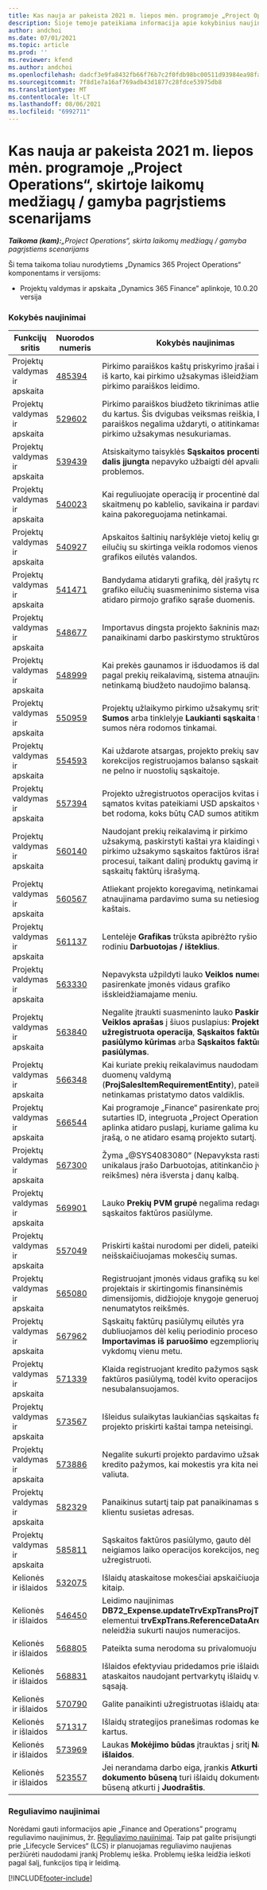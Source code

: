 ```yaml
---
title: Kas nauja ar pakeista 2021 m. liepos mėn. programoje „Project Operations“, skirtoje laikomų medžiagų / gamyba pagrįstiems scenarijams
description: Šioje temoje pateikiama informacija apie kokybinius naujinimus, kuriuos galima rasti 2021 m. liepos mėn. „Project Operations“, skirtos laikomų medžiagų / gamyba pagrįstiems scenarijams, leidime.
author: andchoi
ms.date: 07/01/2021
ms.topic: article
ms.prod: ''
ms.reviewer: kfend
ms.author: andchoi
ms.openlocfilehash: dadcf3e9fa8432fb66f76b7c2f0fdb98bc00511d93984ea98fa30b4fc03fa426
ms.sourcegitcommit: 7f8d1e7a16af769adb43d1877c28fdce53975db8
ms.translationtype: MT
ms.contentlocale: lt-LT
ms.lasthandoff: 08/06/2021
ms.locfileid: "6992711"
---
```

# <a name="whats-new-or-changed-in-project-operations-july-2021-for-stockedproduction-based-scenarios"></a>Kas nauja ar pakeista 2021 m. liepos mėn. programoje „Project Operations“, skirtoje laikomų medžiagų / gamyba pagrįstiems scenarijams

_**Taikoma (kam):**„Project Operations“, skirta laikomų medžiagų / gamyba pagrįstiems scenarijams_

Ši tema taikoma toliau nurodytiems „Dynamics 365 Project Operations“ komponentams ir versijoms:

- Projektų valdymas ir apskaita „Dynamics 365 Finance” aplinkoje, 10.0.20 versija
 
### <a name="quality-updates"></a>Kokybės naujinimai
                                                                                                                                                                                  
| Funkcijų sritis                      | Nuorodos numeris| Kokybės naujinimas                                                                                                                                                                          |
|-----------------------------------|--------|---------------------------------------------------------------------------------------------------------------------------------------------------------------------------------|
| Projektų valdymas ir apskaita | [485394](https://fix.lcs.dynamics.com/Issue/Details/?bugId=485394) | Pirkimo paraiškos kaštų priskyrimo įrašai išvalomi iš karto, kai pirkimo užsakymas išleidžiamas iš pirkimo paraiškos leidimo.                                                                           |
| Projektų valdymas ir apskaita | [529602](https://fix.lcs.dynamics.com/Issue/Details/?bugId=529602) | Pirkimo paraiškos biudžeto tikrinimas atliekamas du kartus. Šis dvigubas veiksmas reiškia, kad paraiškos negalima uždaryti, o atitinkamas pirkimo užsakymas nesukuriamas.                                                                                                                        |
| Projektų valdymas ir apskaita | [539439](https://fix.lcs.dynamics.com/Issue/Details/?bugId=539439) | Atsiskaitymo taisyklės **Sąskaitos procentinė dalis įjungta** nepavyko užbaigti dėl apvalinimo problemos.                                                                              |
| Projektų valdymas ir apskaita | [540023](https://fix.lcs.dynamics.com/Issue/Details/?bugId=540023) | Kai reguliuojate operaciją ir procentinė dalis turi skaitmenų po kablelio, savikaina ir pardavimo kaina pakoreguojama netinkamai.                                      |
| Projektų valdymas ir apskaita | [540927](https://fix.lcs.dynamics.com/Issue/Details/?bugId=540927) | Apskaitos šaltinių naršyklėje vietoj kelių grafiko eilučių su skirtinga veikla rodomos vienos grafikos eilutės valandos.                                      |
| Projektų valdymas ir apskaita | [541471](https://fix.lcs.dynamics.com/Issue/Details/?bugId=541471) | Bandydama atidaryti grafiką, dėl įrašytų rodinių ir grafiko eilučių suasmeninimo sistema visada atidaro pirmojo grafiko sąraše duomenis.  |
| Projektų valdymas ir apskaita | [548677](https://fix.lcs.dynamics.com/Issue/Details/?bugId=548677) | Importavus dingsta projekto šakninis mazgas ir panaikinami darbo paskirstymo struktūros įrašai.                                                                                             |
| Projektų valdymas ir apskaita | [548999](https://fix.lcs.dynamics.com/Issue/Details/?bugId=548999) | Kai prekės gaunamos ir išduodamos iš dalies pagal prekių reikalavimą, sistema atnaujina netinkamą biudžeto naudojimo balansą. |
| Projektų valdymas ir apskaita | [550959](https://fix.lcs.dynamics.com/Issue/Details/?bugId=550959) | Projektų užlaikymo pirkimo užsakymų srityje **Sumos** arba tinklelyje **Laukianti sąskaita faktūra** sumos nėra rodomos tinkamai.                                                                  |
| Projektų valdymas ir apskaita | [554593](https://fix.lcs.dynamics.com/Issue/Details/?bugId=554593) | Kai uždarote atsargas, projekto prekių savikainos korekcijos registruojamos balanso sąskaitoje, o ne pelno ir nuostolių sąskaitoje.                                                            |
| Projektų valdymas ir apskaita | [557394](https://fix.lcs.dynamics.com/Issue/Details/?bugId=557394) | Projekto užregistruotos operacijos kvitas ir sąmatos kvitas pateikiami USD apskaitos valiuta, bet rodoma, koks būtų CAD sumos atitikmuo.              |
| Projektų valdymas ir apskaita | [560140](https://fix.lcs.dynamics.com/Issue/Details/?bugId=560140) | Naudojant prekių reikalavimą ir pirkimo užsakymą, paskirstyti kaštai yra klaidingi vykstant pirkimo užsakymo sąskaitos faktūros išrašymo procesui, taikant dalinį produktų gavimą ir dalinį sąskaitų faktūrų išrašymą.       |
| Projektų valdymas ir apskaita | [560567](https://fix.lcs.dynamics.com/Issue/Details/?bugId=560567) | Atliekant projekto koregavimą, netinkamai atnaujinama pardavimo suma su netiesioginiai kaštais.                                                                                    |
| Projektų valdymas ir apskaita | [561137](https://fix.lcs.dynamics.com/Issue/Details/?bugId=561137) | Lentelėje **Grafikas** trūksta apibrėžto ryšio su rodiniu **Darbuotojas / išteklius**.                                                                                   |
| Projektų valdymas ir apskaita | [563330](https://fix.lcs.dynamics.com/Issue/Details/?bugId=563330) | Nepavyksta užpildyti lauko **Veiklos numeris**, kai jį pasirenkate įmonės vidaus grafiko išskleidžiamajame meniu.                                                                 |
| Projektų valdymas ir apskaita | [563840](https://fix.lcs.dynamics.com/Issue/Details/?bugId=563840) | Negalite įtraukti suasmeninto lauko **Paskirtis** arba **Veiklos aprašas** į šiuos puslapius: **Projekto užregistruota operacija**, **Sąskaitos faktūros pasiūlymo kūrimas** arba **Sąskaitos faktūros pasiūlymas**.  |
| Projektų valdymas ir apskaita | [566348](https://fix.lcs.dynamics.com/Issue/Details/?bugId=566348) | Kai kuriate prekių reikalavimus naudodami duomenų valdymą (**ProjSalesItemRequirementEntity**), pateikiamas netinkamas pristatymo datos valdiklis.                                              |
| Projektų valdymas ir apskaita | [566544](https://fix.lcs.dynamics.com/Issue/Details/?bugId=566544) | Kai programoje „Finance“ pasirenkate projekto sutarties ID, integruota „Project Operations“ aplinka atidaro puslapį, kuriame galima kurti naują įrašą, o ne atidaro esamą projekto sutartį.                                                                                                                 |
| Projektų valdymas ir apskaita | [567300](https://fix.lcs.dynamics.com/Issue/Details/?bugId=567300) |  Žyma „@SYS4083080“ (Nepavyksta rasti unikalaus įrašo Darbuotojas, atitinkančio įvestas reikšmes) nėra išversta į danų kalbą.                                |
| Projektų valdymas ir apskaita | [569901](https://fix.lcs.dynamics.com/Issue/Details/?bugId=569901) | Lauko **Prekių PVM grupė** negalima redaguoti sąskaitos faktūros pasiūlyme.                                                                               |
| Projektų valdymas ir apskaita | [557049](https://fix.lcs.dynamics.com/Issue/Details/?bugId=557049) | Priskirti kaštai nurodomi per dideli, pateikiant neišskaičiuojamas mokesčių sumas.                                                                                                    |
| Projektų valdymas ir apskaita | [565080](https://fix.lcs.dynamics.com/Issue/Details/?bugId=565080) | Registruojant įmonės vidaus grafiką su keliais projektais ir skirtingomis finansinėmis dimensijomis, didžiojoje knygoje generuojamos nenumatytos reikšmės.                             |
| Projektų valdymas ir apskaita | [567962](https://fix.lcs.dynamics.com/Issue/Details/?bugId=567962) | Sąskaitų faktūrų pasiūlymų eilutės yra dubliuojamos dėl kelių periodinio proceso **Importavimas iš paruošimo** egzempliorių, vykdomų vienu metu.                                      |
| Projektų valdymas ir apskaita | [571339](https://fix.lcs.dynamics.com/Issue/Details/?bugId=571339) | Klaida registruojant kredito pažymos sąskaitos faktūros pasiūlymą, todėl kvito operacijos nesubalansuojamos.    |
| Projektų valdymas ir apskaita | [573567](https://fix.lcs.dynamics.com/Issue/Details/?bugId=573567) | Išleidus sulaikytas laukiančias sąskaitas faktūras, projekto priskirti kaštai tampa neteisingi.                                                                             |
| Projektų valdymas ir apskaita | [573886](https://fix.lcs.dynamics.com/Issue/Details/?bugId=573886) | Negalite sukurti projekto pardavimo užsakymo kredito pažymos, kai mokestis yra kita nei įmonės valiuta.                                      |
| Projektų valdymas ir apskaita | [582329](https://fix.lcs.dynamics.com/Issue/Details/?bugId=582329) | Panaikinus sutartį taip pat panaikinamas su klientu susietas adresas.                                                                                     |
| Projektų valdymas ir apskaita | [585811](https://fix.lcs.dynamics.com/Issue/Details/?bugId=585811) | Sąskaitos faktūros pasiūlymo, gauto dėl neigiamos laiko operacijos korekcijos, negalima užregistruoti.                                                                    |
| Kelionės ir išlaidos                  | [532075](https://fix.lcs.dynamics.com/Issue/Details/?bugId=532075) | Išlaidų ataskaitose mokesčiai apskaičiuojami kitaip.                                                                                                                  |
| Kelionės ir išlaidos                  | [546450](https://fix.lcs.dynamics.com/Issue/Details/?bugId=546450) | Leidimo naujinimas **DB72_Expense.updateTrvExpTransProjTransId()** elementui **trvExpTrans.ReferenceDataAreaId** neleidžia sukurti naujos numeracijos.                    |
| Kelionės ir išlaidos                  | [568805](https://fix.lcs.dynamics.com/Issue/Details/?bugId=568805) | Pateikta suma nerodoma su privalomuoju lauku.                                                                                                             |
| Kelionės ir išlaidos                  | [568831](https://fix.lcs.dynamics.com/Issue/Details/?bugId=568831) | Išlaidos efektyviau pridedamos prie išlaidų ataskaitos naudojant pertvarkytų išlaidų vartotojo sąsają.                                                            |
| Kelionės ir išlaidos                  | [570790](https://fix.lcs.dynamics.com/Issue/Details/?bugId=570790) | Galite panaikinti užregistruotas išlaidų ataskaitas.                                                                                           |
| Kelionės ir išlaidos                  | [571317](https://fix.lcs.dynamics.com/Issue/Details/?bugId=571317) | Išlaidų strategijos pranešimas rodomas kelis kartus.                                                                                                       |
| Kelionės ir išlaidos                  | [573969](https://fix.lcs.dynamics.com/Issue/Details/?bugId=573969) | Laukas **Mokėjimo būdas** įtrauktas į sritį **Naujos išlaidos**.                                                                                                      |
| Kelionės ir išlaidos                  | [523557](https://fix.lcs.dynamics.com/Issue/Details/?bugId=523557) | Jei nerandama darbo eiga, įrankis **Atkurti išlaidų dokumento būseną** turi išlaidų dokumento būseną atkurti į **Juodraštis**. 

### <a name="regulatory-updates"></a>Reguliavimo naujinimai
Norėdami gauti informacijos apie „Finance and Operations” programų reguliavimo naujinimus, žr. [Reguliavimo naujinimai](/dynamics365/finance/localizations/regulatory-updates). Taip pat galite prisijungti prie „Lifecycle Services“ (LCS) ir planuojamas reguliavimo naujienas peržiūrėti naudodami įrankį Problemų ieška. Problemų ieška leidžia ieškoti pagal šalį, funkcijos tipą ir leidimą.


[!INCLUDE[footer-include](../../includes/footer-banner.md)]
